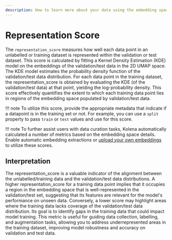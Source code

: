 ```yaml
---
description: How to learn more about your data using the embedding space visualization
---
```


# Representation Score

The `representation_score` measures how well each data point in an unlabelled or training dataset is represented within the
validation or test dataset. This score is calculated by fitting a Kernel Density Estimation (KDE) model on the embeddings
of the validation/test data in the 2D UMAP space. The KDE model estimates the probability density function of the
validation/test data distribution. For each data point in the training dataset, the representation_score is obtained by
evaluating the KDE (of the validation/test data) at that point, yielding the log-probability density. This score
effectively quantifies the extent to which each training data point lies in regions of the embedding space populated by
validation/test data.

!!! note
    To utilize this score, provide the appropriate metadata that indicate if a datapoint is in the training set or not.
    For example, you can use a `split` property to pass `train` or `test` values and use for this score.

!!! note
    To further assist users with data curation tasks, Kolena automatically calculated a number of metrics
    based on the embedding space details. Enable automatic embedding extractions or
    [upload your own embeddings](../dataset/advanced-usage/upload-embeddings.md) to
    utilize these scores.

## Interpretation

The representation_score is a valuable indicator of the alignment between the unlabelled/training data and the
validation/test data distributions. A higher representation_score for a training data point implies that it occupies a
region in the embedding space that is well-represented in the validation/test set, suggesting that its features are
relevant for the model's performance on unseen data. Conversely, a lower score may highlight areas where the training data
lacks coverage of the validation/test data distribution. Its goal is to identify gaps in the training data that could
impact model training. This metric is useful for guiding data collection, labelling, and augmentation tasks, allowing you
to address underrepresented areas in the training dataset, improving model robustness and accuracy on validation and test
data.
